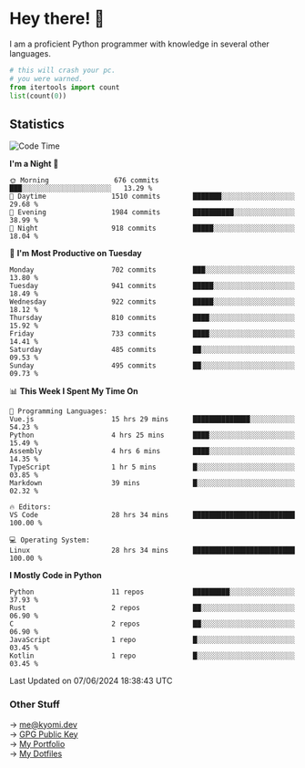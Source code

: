 # Hey there! 👋

I am a proficient Python programmer with knowledge in several other languages.

```py
# this will crash your pc.
# you were warned.
from itertools import count
list(count(0))
```

## Statistics
<!--START_SECTION:waka-->
![Code Time](http://img.shields.io/badge/Code%20Time-1%2C400%20hrs%2012%20mins-blue)

**I'm a Night 🦉** 

```text
🌞 Morning                676 commits         ███░░░░░░░░░░░░░░░░░░░░░░   13.29 % 
🌆 Daytime                1510 commits        ███████░░░░░░░░░░░░░░░░░░   29.68 % 
🌃 Evening                1984 commits        ██████████░░░░░░░░░░░░░░░   38.99 % 
🌙 Night                  918 commits         █████░░░░░░░░░░░░░░░░░░░░   18.04 % 
```
📅 **I'm Most Productive on Tuesday** 

```text
Monday                   702 commits         ███░░░░░░░░░░░░░░░░░░░░░░   13.80 % 
Tuesday                  941 commits         █████░░░░░░░░░░░░░░░░░░░░   18.49 % 
Wednesday                922 commits         █████░░░░░░░░░░░░░░░░░░░░   18.12 % 
Thursday                 810 commits         ████░░░░░░░░░░░░░░░░░░░░░   15.92 % 
Friday                   733 commits         ████░░░░░░░░░░░░░░░░░░░░░   14.41 % 
Saturday                 485 commits         ██░░░░░░░░░░░░░░░░░░░░░░░   09.53 % 
Sunday                   495 commits         ██░░░░░░░░░░░░░░░░░░░░░░░   09.73 % 
```


📊 **This Week I Spent My Time On** 

```text
💬 Programming Languages: 
Vue.js                   15 hrs 29 mins      ██████████████░░░░░░░░░░░   54.23 % 
Python                   4 hrs 25 mins       ████░░░░░░░░░░░░░░░░░░░░░   15.49 % 
Assembly                 4 hrs 6 mins        ████░░░░░░░░░░░░░░░░░░░░░   14.35 % 
TypeScript               1 hr 5 mins         █░░░░░░░░░░░░░░░░░░░░░░░░   03.85 % 
Markdown                 39 mins             █░░░░░░░░░░░░░░░░░░░░░░░░   02.32 % 

🔥 Editors: 
VS Code                  28 hrs 34 mins      █████████████████████████   100.00 % 

💻 Operating System: 
Linux                    28 hrs 34 mins      █████████████████████████   100.00 % 
```

**I Mostly Code in Python** 

```text
Python                   11 repos            █████████░░░░░░░░░░░░░░░░   37.93 % 
Rust                     2 repos             ██░░░░░░░░░░░░░░░░░░░░░░░   06.90 % 
C                        2 repos             ██░░░░░░░░░░░░░░░░░░░░░░░   06.90 % 
JavaScript               1 repo              █░░░░░░░░░░░░░░░░░░░░░░░░   03.45 % 
Kotlin                   1 repo              █░░░░░░░░░░░░░░░░░░░░░░░░   03.45 % 
```




 Last Updated on 07/06/2024 18:38:43 UTC
<!--END_SECTION:waka-->

### Other Stuff

→ [me@kyomi.dev](mailto:me@kyomi.dev)\
→ [GPG Public Key](https://github.com/bitterteriyaki.gpg)\
→ [My Portfolio](https://kyomi.dev)\
→ [My Dotfiles](https://github.com/bitterteriyaki/dotfiles)
